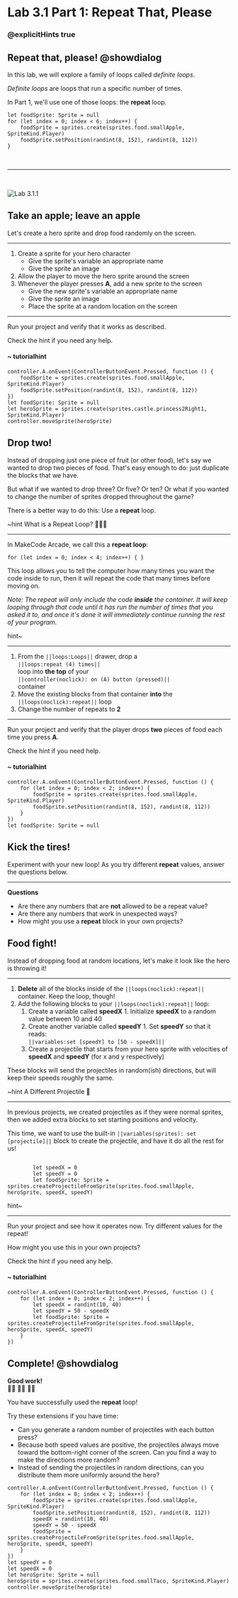# Lab 3.1 Part 1: Repeat That, Please
### @explicitHints true

## Repeat that, please! @showdialog

In this lab, we will explore a family of loops called *definite loops*.

*Definite loops* are loops that run a specific number of times.

In Part 1, we'll use one of those loops: the **repeat** loop.


```block
let foodSprite: Sprite = null
for (let index = 0; index < 6; index++) {
    foodSprite = sprites.create(sprites.food.smallApple, SpriteKind.Player)
    foodSprite.setPosition(randint(8, 152), randint(8, 112))
}
```

<br/>

---

<br/>


![Lab 3.1.1](https://arcade.makecode.com/api/_KLfa0XDaz1Vo/thumb)



## Take an apple; leave an apple

Let's create a hero sprite and drop food randomly on the screen.

---

1.  Create a sprite for your hero character
    -   Give the sprite's variable an appropriate name
    -    Give the sprite an image
1.  Allow the player to move the hero sprite around the screen
1.  Whenever the player presses **A**, add a new sprite to the screen
    -   Give the new sprite's variable an appropriate name
    -   Give the sprite an image
    -   Place the sprite at a random location on the screen

---


Run your project and verify that it works as described.

Check the hint if you need any help.

#### ~ tutorialhint

```blocks
controller.A.onEvent(ControllerButtonEvent.Pressed, function () {
    foodSprite = sprites.create(sprites.food.smallApple, SpriteKind.Player)
    foodSprite.setPosition(randint(8, 152), randint(8, 112))
})
let foodSprite: Sprite = null
let heroSprite = sprites.create(sprites.castle.princess2Right1, SpriteKind.Player)
controller.moveSprite(heroSprite)
```

## Drop two!

Instead of dropping just one piece of fruit (or other food), let's say we
wanted to drop two pieces of food. That's easy enough to do: just duplicate
the blocks that we have.

But what if we wanted to drop three? Or five?
Or ten? Or what if you wanted to change the number of sprites dropped throughout
the game?

There is a better way to do this: Use a **repeat** loop.

~hint What is a Repeat Loop? 🤷🏽‍♀️

---

In MakeCode Arcade, we call this a **repeat loop**:

```block
for (let index = 0; index < 4; index++) { }
```

This loop allows you to tell the computer how many times you want the code inside to run, then it will repeat the code that many times before moving on.

_Note: The repeat will only include the code **inside** the container. 
It will keep looping through that code until it has run the number of times that you 
asked it to, and once it's done it will immediately continue running the rest of your program._

hint~

---


1.    From the 
``||loops:Loops||`` drawer, drop a  <br/>
``||loops:repeat (4) times||`` <br/>
loop into **the top** of your <br/>
``||controller(noclick): on (A) button (pressed)||`` <br/>
container
1.    Move the existing blocks from that container **into** the
``||loops(noclick):repeat||`` loop
1.    Change the number of repeats to **2**

---

Run your project and verify that the player drops **two** pieces of food
each time you press **A**.

Check the hint if you need help.

#### ~ tutorialhint

```blocks
controller.A.onEvent(ControllerButtonEvent.Pressed, function () {
    for (let index = 0; index < 2; index++) {
        foodSprite = sprites.create(sprites.food.smallApple, SpriteKind.Player)
        foodSprite.setPosition(randint(8, 152), randint(8, 112))
    }
})
let foodSprite: Sprite = null
```

## Kick the tires!

Experiment with your new loop! As you try different **repeat** values,
answer the questions below.

---


**Questions**

-    Are there any numbers that are **not** allowed to be a repeat value?
-    Are there any numbers that work in unexpected ways?
-    How might you use a **repeat** block in your own projects?

## Food fight!

Instead of dropping food at random locations, let's make it look like the hero is throwing it!

---


1.  **Delete** all of the blocks inside of the ``||loops(noclick):repeat||`` container.
Keep the loop, though!
1.  Add the following blocks to your ``||loops(noclick):repeat||`` loop:
    1.   Create a variable called **speedX**
        1.   Initialize **speedX** to a random value between 10 and 40
    1.   Create another variable called **speedY**
        1.   Set **speedY** so that it reads:<br/>
        ``||variables:set [speedY] to [50 - speedX]||``
    1.   Create a projectile that starts from your hero sprite with velocities of
    **speedX** and **speedY** (for x and y respectively)

These blocks will send the projectiles in random(ish) directions, but will
keep their speeds roughly the same.


~hint A Different Projectile 🚀

---

In previous projects, we created projectiles as if they were normal sprites, 
then we added extra blocks to set starting positions and velocity. 

This time, we want to use the built-in ``||variables(sprites): set [projectile]||`` block
to create the projectile, and have it do all the rest for us!

```block

        let speedX = 0
        let speedY = 0
        let foodSprite: Sprite = sprites.createProjectileFromSprite(sprites.food.smallApple, heroSprite, speedX, speedY)
```

hint~

---


Run your project and see how it operates now.
Try different values for the repeat!

How might you use this in your own projects?

Check the hint if you need any help.

#### ~ tutorialhint

```block
controller.A.onEvent(ControllerButtonEvent.Pressed, function () {
    for (let index = 0; index < 2; index++) {
        let speedX = randint(10, 40)
        let speedY = 50 - speedX
        let foodSprite: Sprite = sprites.createProjectileFromSprite(sprites.food.smallApple, heroSprite, speedX, speedY)
    }
})
```

## Complete! @showdialog

**Good work!** <br/>
👏🏽 👏🏽 👏🏽

You have successfully used the **repeat** loop!

Try these extensions if you have time:

-    Can you generate a random number of projectiles with each button press?
-    Because both speed values are positive, the projectiles always move
toward the bottom-right corner of the screen. Can you find a way to make
the directions more random?
-    Instead of sending the projectiles in random directions, can you
distribute them more uniformly around the hero?

```ghost
controller.A.onEvent(ControllerButtonEvent.Pressed, function () {
    for (let index = 0; index < 2; index++) {
        foodSprite = sprites.create(sprites.food.smallApple, SpriteKind.Player)
        foodSprite.setPosition(randint(8, 152), randint(8, 112))
        speedX = randint(10, 40)
        speedY = 50 - speedX
        foodSprite = sprites.createProjectileFromSprite(sprites.food.smallApple, heroSprite, speedX, speedY)
    }
})
let speedY = 0
let speedX = 0
let heroSprite: Sprite = null
heroSprite = sprites.create(sprites.food.smallTaco, SpriteKind.Player)
controller.moveSprite(heroSprite)
```